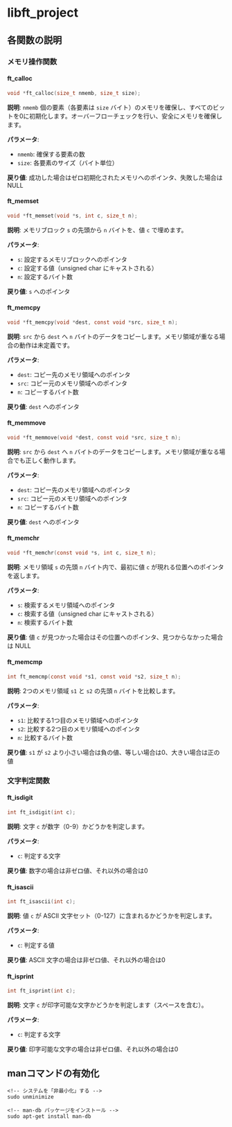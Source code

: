 # libft_project

## 各関数の説明
### メモリ操作関数
#### ft_calloc
```c
void *ft_calloc(size_t nmemb, size_t size);
```

**説明**: `nmemb` 個の要素（各要素は `size` バイト）のメモリを確保し、すべてのビットを0に初期化します。オーバーフローチェックを行い、安全にメモリを確保します。

**パラメータ**:
- `nmemb`: 確保する要素の数
- `size`: 各要素のサイズ（バイト単位）

**戻り値**: 成功した場合はゼロ初期化されたメモリへのポインタ、失敗した場合は NULL

#### ft_memset
```c
void *ft_memset(void *s, int c, size_t n);
```

**説明**: メモリブロック `s` の先頭から `n` バイトを、値 `c` で埋めます。

**パラメータ**:
- `s`: 設定するメモリブロックへのポインタ
- `c`: 設定する値（unsigned char にキャストされる）
- `n`: 設定するバイト数

**戻り値**: `s` へのポインタ

#### ft_memcpy
```c
void *ft_memcpy(void *dest, const void *src, size_t n);
```

**説明**: `src` から `dest` へ `n` バイトのデータをコピーします。メモリ領域が重なる場合の動作は未定義です。

**パラメータ**:
- `dest`: コピー先のメモリ領域へのポインタ
- `src`: コピー元のメモリ領域へのポインタ
- `n`: コピーするバイト数

**戻り値**: `dest` へのポインタ

#### ft_memmove
```c
void *ft_memmove(void *dest, const void *src, size_t n);
```

**説明**: `src` から `dest` へ `n` バイトのデータをコピーします。メモリ領域が重なる場合でも正しく動作します。

**パラメータ**:
- `dest`: コピー先のメモリ領域へのポインタ
- `src`: コピー元のメモリ領域へのポインタ
- `n`: コピーするバイト数

**戻り値**: `dest` へのポインタ

#### ft_memchr
```c
void *ft_memchr(const void *s, int c, size_t n);
```

**説明**: メモリ領域 `s` の先頭 `n` バイト内で、最初に値 `c` が現れる位置へのポインタを返します。

**パラメータ**:
- `s`: 検索するメモリ領域へのポインタ
- `c`: 検索する値（unsigned char にキャストされる）
- `n`: 検索するバイト数

**戻り値**: 値 `c` が見つかった場合はその位置へのポインタ、見つからなかった場合は NULL

#### ft_memcmp
```c
int ft_memcmp(const void *s1, const void *s2, size_t n);
```

**説明**: 2つのメモリ領域 `s1` と `s2` の先頭 `n` バイトを比較します。

**パラメータ**:
- `s1`: 比較する1つ目のメモリ領域へのポインタ
- `s2`: 比較する2つ目のメモリ領域へのポインタ
- `n`: 比較するバイト数

**戻り値**: `s1` が `s2` より小さい場合は負の値、等しい場合は0、大きい場合は正の値

### 文字判定関数

#### ft_isdigit
```c
int ft_isdigit(int c);
```

**説明**: 文字 `c` が数字（0-9）かどうかを判定します。

**パラメータ**:
- `c`: 判定する文字

**戻り値**: 数字の場合は非ゼロ値、それ以外の場合は0

#### ft_isascii
```c
int ft_isascii(int c);
```

**説明**: 値 `c` が ASCII 文字セット（0-127）に含まれるかどうかを判定します。

**パラメータ**:
- `c`: 判定する値

**戻り値**: ASCII 文字の場合は非ゼロ値、それ以外の場合は0

#### ft_isprint
```c
int ft_isprint(int c);
```

**説明**: 文字 `c` が印字可能な文字かどうかを判定します（スペースを含む）。

**パラメータ**:
- `c`: 判定する文字

**戻り値**: 印字可能な文字の場合は非ゼロ値、それ以外の場合は0

## manコマンドの有効化
```
<!-- システムを「非最小化」する -->
sudo unminimize

<!-- man-db パッケージをインストール -->
sudo apt-get install man-db
```